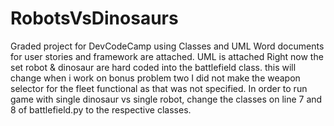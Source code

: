 # RobotsVsDinosaurs
Graded project for DevCodeCamp using Classes and UML
Word documents for user stories and framework are attached.
UML is attached
Right now the set robot & dinosaur are hard coded into the battlefield class.  this will change when i work on bonus problem two
I did not make the weapon selector for the fleet functional as that was not specified.
In order to run game with single dinosaur vs single robot, change the classes on line 7 and 8 of battlefield.py to the respective classes.